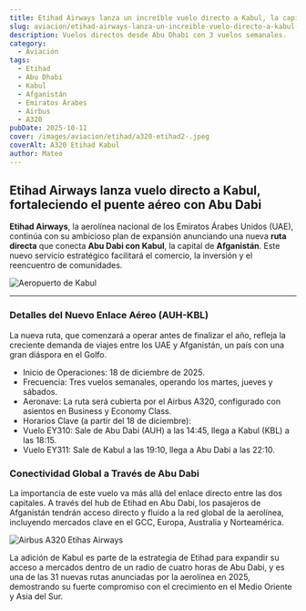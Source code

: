 ```yaml
---
title: Etihad Airways lanza un increíble vuelo directo a Kabul, la capital de Afganistán
slug: aviacion/etihad-airways-lanza-un-increible-vuelo-directo-a-kabul-la-capital-de-afganistan
description: Vuelos directos desde Abu Dhabi con 3 vuelos semanales.
category:
  - Aviación
tags:
  - Etihad
  - Abu Dhabi
  - Kabul
  - Afganistán
  - Emiratos Árabes
  - Airbus
  - A320
pubDate: 2025-10-11
cover: /images/aviacion/etihad/a320-etihad2-.jpeg
coverAlt: A320 Etihad Kabul
author: Mateo
---
```


## Etihad Airways lanza vuelo directo a Kabul, fortaleciendo el puente aéreo con Abu Dabi

**Etihad Airways**, la aerolínea nacional de los Emiratos Árabes Unidos (UAE), continúa con su ambicioso plan de expansión anunciando una nueva **ruta directa** que conecta **Abu Dabi con Kabul**, la capital de **Afganistán**. Este nuevo servicio estratégico facilitará el comercio, la inversión y el reencuentro de comunidades.

![Aeropuerto de Kabul](/images/aviacion/etihad/kabul-aeropuerto-fl.jpg)

***

### Detalles del Nuevo Enlace Aéreo (AUH-KBL)

La nueva ruta, que comenzará a operar antes de finalizar el año, refleja la creciente demanda de viajes entre los UAE y Afganistán, un país con una gran diáspora en el Golfo.

* Inicio de Operaciones: 18 de diciembre de 2025.
* Frecuencia: Tres vuelos semanales, operando los martes, jueves y sábados.
* Aeronave: La ruta será cubierta por el Airbus A320, configurado con asientos en Business y Economy Class.
* Horarios Clave (a partir del 18 de diciembre):
* Vuelo EY310: Sale de Abu Dabi (AUH) a las 14:45, llega a Kabul (KBL) a las 18:15.
* Vuelo EY311: Sale de Kabul a las 19:10, llega a Abu Dabi a las 22:10.

### Conectividad Global a Través de Abu Dabi

La importancia de este vuelo va más allá del enlace directo entre las dos capitales. A través del hub de Etihad en Abu Dabi, los pasajeros de Afganistán tendrán acceso directo y fluido a la red global de la aerolínea, incluyendo mercados clave en el GCC, Europa, Australia y Norteamérica.

![Airbus A320 Etihas Airways](/images/aviacion/etihad/a320-etihad.jpg)

La adición de Kabul es parte de la estrategia de Etihad para expandir su acceso a mercados dentro de un radio de cuatro horas de Abu Dabi, y es una de las 31 nuevas rutas anunciadas por la aerolínea en 2025, demostrando su fuerte compromiso con el crecimiento en el Medio Oriente y Asia del Sur.

